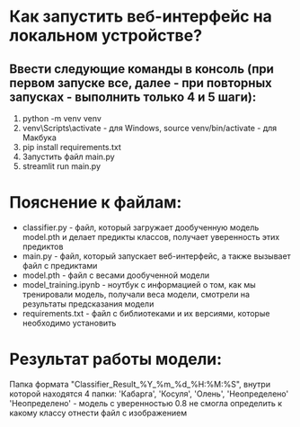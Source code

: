 # Как запустить веб-интерфейс на локальном устройстве?
## Ввести следующие команды в консоль (при первом запуске все, далее - при повторных запусках - выполнить только 4 и 5 шаги):
1. python -m venv venv
2. venv\Scripts\activate - для Windows, source venv/bin/activate - для Макбука
3. pip install requirements.txt
4. Запустить файл main.py
5. streamlit run main.py

# Пояснение к файлам:
* classifier.py - файл, который загружает дообученную модель model.pth и делает предикты классов, получает уверенность этих предиктов
* main.py - файл, который запускает веб-интерфейс, а также вызывает файл с предиктами
* model.pth - файл с весами дообученной модели
* model_training.ipynb - ноутбук с информацией о том, как мы тренировали модель, получали веса модели, смотрели на результаты предсказания модели
* requirements.txt - файл с библиотеками и их версиями, которые необходимо установить

# Результат работы модели:
Папка формата "Classifier_Result_%Y_%m_%d_%H:%M:%S", внутри которой находятся 4 папки: 'Кабарга', 'Косуля', 'Олень', 'Неопределено'
'Неопределено' - модель с уверенностью 0.8 не смогла определить к какому классу отнести файл с изображением
